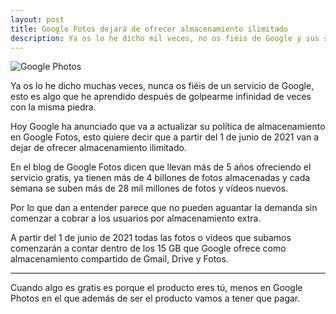```yaml
---
layout: post
title: Google Fotos dejará de ofrecer almacenamiento ilimitado
description: Ya os lo he dicho mil veces, no os fiéis de Google y sus servicios, porque no sabemos cuándo les dará por cerrarlo o por cambiar su plan de negocio.
---
```


![Google Photos]({{site.baseurl}}/images/15.JPG)


Ya os lo he dicho muchas veces, nunca os fiéis de un servicio de Google, esto es algo que he aprendido después de golpearme infinidad de veces con la misma piedra.


Hoy Google ha anunciado que va a actualizar su política de almacenamiento en Google Fotos, esto quiere decir que a partir del 1 de junio de 2021 van a dejar de ofrecer almacenamiento ilimitado.

En el blog de Google Fotos dicen que llevan más de 5 años ofreciendo el servicio gratis, ya tienen más de 4 billones de fotos almacenadas y cada semana se suben más de 28 mil millones de fotos y vídeos nuevos.

Por lo que dan a entender parece que no pueden aguantar la demanda sin comenzar a cobrar a los usuarios por almacenamiento extra.

A partir del 1 de junio de 2021 todas las fotos o vídeos que subamos comenzarán a contar dentro de los 15 GB que Google ofrece como almacenamiento compartido de Gmail, Drive y Fotos.

---

Cuando algo es gratis es porque el producto eres tú, menos en Google Photos en el que además de ser el producto vamos a tener que pagar.
